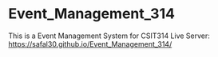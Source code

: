 # Event_Management_314
This is a Event Management System for CSIT314 
Live Server: https://safal30.github.io/Event_Management_314/
